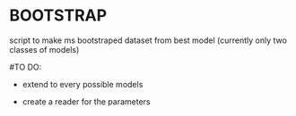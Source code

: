 # BOOTSTRAP

script to make ms bootstraped dataset from best model (currently only two classes of models)

#TO DO:

* extend to every possible models

* create a reader for the parameters
